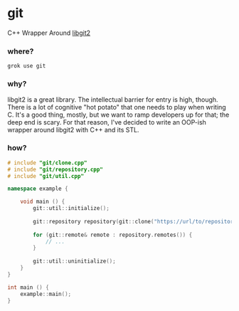 # git
C++ Wrapper Around [libgit2](https://github.com/libgit2/libgit2)

### where?
```
grok use git
```

### why?
libgit2 is a great library. The intellectual barrier for entry is high, though. 
There is a lot of cognitive "hot potato" that one needs to play when writing C. 
It's a good thing, mostly, but we want to ramp developers up for that; the deep end is scary. 
For that reason, I've decided to write an OOP-ish wrapper around libgit2 with C++ and its STL.

### how?
```cpp
# include "git/clone.cpp"
# include "git/repository.cpp"
# include "git/util.cpp"

namespace example {

    void main () {
        git::util::initialize();
        
        git::repository repository(git::clone("https://url/to/repository.git"));
        
        for (git::remote& remote : repository.remotes()) {
            // ...
        }
        
        git::util::uninitialize();
    }
}

int main () {
    example::main();
}
```
